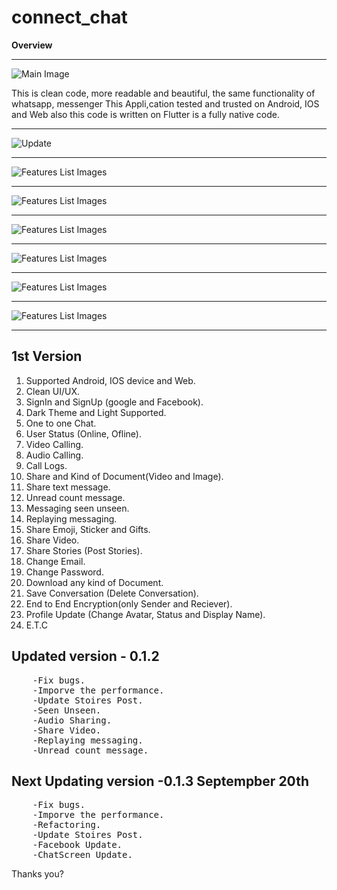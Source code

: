 # connect_chat

<p><strong>Overview</strong> </p>
<hr>
<img src="src/main.png" alt="Main Image">
<p>
    This is clean code, more readable and beautiful, the same functionality of whatsapp,
    messenger This Appli,cation tested and trusted on Android, IOS and Web also this code is written on Flutter is a
    fully native code.
</p>
<hr>
<img src="src/updated.png" alt="Update">
<hr>
<img src="src/Feature.png" alt="Features List Images">
<hr>
<img src="src/DesignMobile.png" alt="Features List Images">
<hr>
<img src="src/TechnologyUsed.png" alt="Features List Images">
<hr>
<img src="src/WhyChooceLicense.png" alt="Features List Images">
<hr>
<img src="src/Documentation.png" alt="Features List Images">
<hr>
<img src="src/Support.png" alt="Features List Images">
<hr>
<h2>
    1st Version
</h2>
<ol>
    <li>Supported Android, IOS device and Web.</li>
    <li>Clean UI/UX.</li>
    <li>SignIn and SignUp (google and Facebook).</li>
    <li>Dark Theme and Light Supported.</li>
    <li>One to one Chat.</li>
    <li>User Status (Online, Ofline).</li>
    <li>Video Calling.</li>
    <li>Audio Calling.</li>
    <li>Call Logs.</li>
    <li>Share and Kind of Document(Video and Image).</li>
    <li>Share text message.</li>
    <li>Unread count message.</li>
    <li>Messaging seen unseen.</li>
    <li>Replaying messaging.</li>
    <li>Share Emoji, Sticker and Gifts.</li>
    <li>Share Video.</li>
    <li>Share Stories (Post Stories).</li>
    <li>Change Email.</li>
    <li>Change Password.</li>
    <li>Download any kind of Document.</li>
    <li>Save Conversation (Delete Conversation).</li>
    <li>End to End Encryption(only Sender and Reciever).</li>
    <li>Profile Update (Change Avatar, Status and Display Name).</li>
    <li>E.T.C</li>
</ol>
<h2>
    Updated version - 0.1.2
</h2>
<pre>
    -Fix bugs.
    -Imporve the performance.
    -Update Stoires Post.
    -Seen Unseen.
    -Audio Sharing.
    -Share Video.
    -Replaying messaging.
    -Unread count message.
</pre>
<h2>
    Next Updating version -0.1.3 Septempber 20th
</h2>
<pre>
    -Fix bugs.
    -Imporve the performance.
    -Refactoring.
    -Update Stoires Post.
    -Facebook Update.
    -ChatScreen Update.
</pre>
<p>Thanks you?</p>


